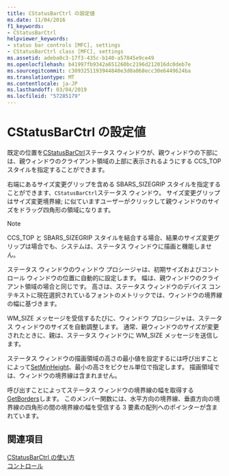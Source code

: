 ```yaml
---
title: CStatusBarCtrl の設定値
ms.date: 11/04/2016
f1_keywords:
- CStatusBarCtrl
helpviewer_keywords:
- status bar controls [MFC], settings
- CStatusBarCtrl class [MFC], settings
ms.assetid: adeba0c3-17f3-435c-b140-a57845e9ce49
ms.openlocfilehash: b41997fb9342a651260bc2196d212016dc0deb7e
ms.sourcegitcommit: c3093251193944840e3d0a068ecc30e6449624ba
ms.translationtype: MT
ms.contentlocale: ja-JP
ms.lasthandoff: 03/04/2019
ms.locfileid: "57285179"
---
```

# <a name="settings-for-the-cstatusbarctrl"></a>CStatusBarCtrl の設定値

既定の位置を[CStatusBarCtrl](../mfc/reference/cstatusbarctrl-class.md)ステータス ウィンドウが、親ウィンドウの下部には、親ウィンドウのクライアント領域の上部に表示されるようにする CCS_TOP スタイルを指定することができます。

右端にあるサイズ変更グリップを含める SBARS_SIZEGRIP スタイルを指定することができます、`CStatusBarCtrl`ステータス ウィンドウ。 サイズ変更グリップはサイズ変更境界線; に似ていますユーザーがクリックして親ウィンドウのサイズをドラッグ四角形の領域になります。

> [!NOTE]
>  CCS_TOP と SBARS_SIZEGRIP スタイルを結合する場合、結果のサイズ変更グリップは場合でも、システムは、ステータス ウィンドウに描画と機能しません。

ステータス ウィンドウのウィンドウ プロシージャは、初期サイズおよびコントロール ウィンドウの位置に自動的に設定します。 幅は、親ウィンドウのクライアント領域の場合と同じです。 高さは、ステータス ウィンドウのデバイス コンテキストに現在選択されているフォントのメトリックでは、ウィンドウの境界線の幅に基づきます。

WM_SIZE メッセージを受信するたびに、ウィンドウ プロシージャは、ステータス ウィンドウのサイズを自動調整します。 通常、親ウィンドウのサイズが変更されたときに、親は、ステータス ウィンドウに WM_SIZE メッセージを送信します。

ステータス ウィンドウの描画領域の高さの最小値を設定するには呼び出すことによって[SetMinHeight](../mfc/reference/cstatusbarctrl-class.md#setminheight)、最小の高さをピクセル単位で指定します。 描画領域では、ウィンドウの境界線は含まれません。

呼び出すことによってステータス ウィンドウの境界線の幅を取得する[GetBorders](../mfc/reference/cstatusbarctrl-class.md#getborders)します。 このメンバー関数には、水平方向の境界線、垂直方向の境界線の四角形の間の境界線の幅を受信する 3 要素の配列へのポインターが含まれています。

## <a name="see-also"></a>関連項目

[CStatusBarCtrl の使い方](../mfc/using-cstatusbarctrl.md)<br/>
[コントロール](../mfc/controls-mfc.md)
